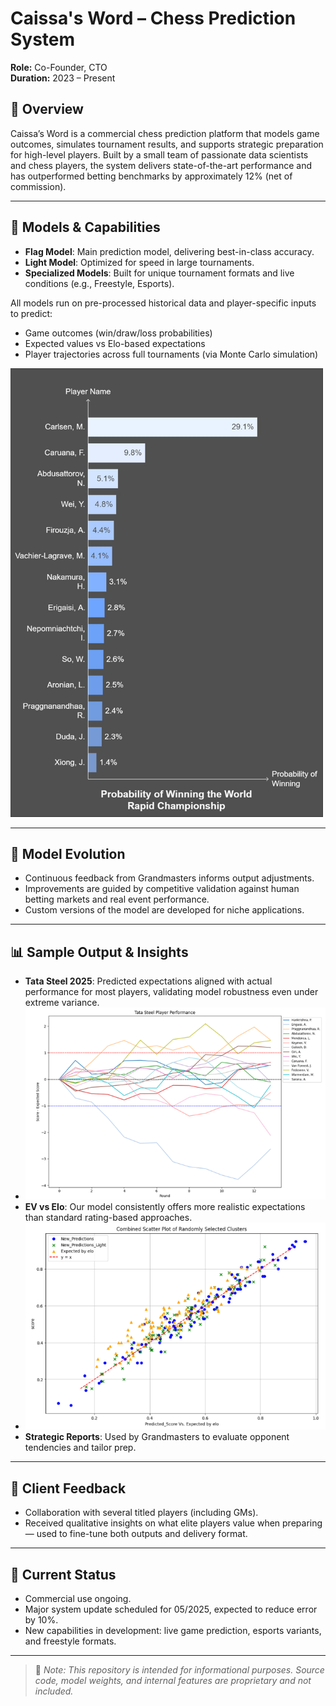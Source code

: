 # Caissa's Word – Chess Prediction System

**Role:** Co-Founder, CTO  
**Duration:** 2023 – Present  

## 🧠 Overview

Caissa’s Word is a commercial chess prediction platform that models game outcomes, simulates tournament results, and supports strategic preparation for high-level players. Built by a small team of passionate data scientists and chess players, the system delivers state-of-the-art performance and has outperformed betting benchmarks by approximately 12% (net of commission).

---

## 🧩 Models & Capabilities

- **Flag Model**: Main prediction model, delivering best-in-class accuracy.
- **Light Model**: Optimized for speed in large tournaments.
- **Specialized Models**: Built for unique tournament formats and live conditions (e.g., Freestyle, Esports).

All models run on pre-processed historical data and player-specific inputs to predict:
- Game outcomes (win/draw/loss probabilities)
- Expected values vs Elo-based expectations
- Player trajectories across full tournaments (via Monte Carlo simulation)
<img src="WRC24.jpeg" width="500"/>

---

## 🔁 Model Evolution

- Continuous feedback from Grandmasters informs output adjustments.
- Improvements are guided by competitive validation against human betting markets and real event performance.
- Custom versions of the model are developed for niche applications.

---

## 📊 Sample Output & Insights

- **Tata Steel 2025**: Predicted expectations aligned with actual performance for most players, validating model robustness even under extreme variance.
- ![Tata Steel 2025](Tata_Steel_25.png)
- **EV vs Elo**: Our model consistently offers more realistic expectations than standard rating-based approaches.
- ![EV vs Elo](EloVsEV.png)
- **Strategic Reports**: Used by Grandmasters to evaluate opponent tendencies and tailor prep.

---

## 💬 Client Feedback

- Collaboration with several titled players (including GMs).
- Received qualitative insights on what elite players value when preparing — used to fine-tune both outputs and delivery format.

---

## 📌 Current Status

- Commercial use ongoing.  
- Major system update scheduled for 05/2025, expected to reduce error by 10%.  
- New capabilities in development: live game prediction, esports variants, and freestyle formats.

---

> 🚫 *Note: This repository is intended for informational purposes. Source code, model weights, and internal features are proprietary and not included.*

